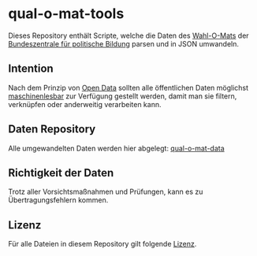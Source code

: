 # qual-o-mat-tools

Dieses Repository enthält Scripte, welche die Daten des [Wahl-O-Mats](https://www.wahl-o-mat.de/) der [Bundeszentrale für politische Bildung](https://www.bpb.de/politik/wahlen/wahl-o-mat/) parsen und in JSON umwandeln.

## Intention

Nach dem Prinzip von [Open Data](https://de.wikipedia.org/wiki/Open_Data) sollten alle öffentlichen Daten möglichst [maschinenlesbar](https://en.wikipedia.org/wiki/Machine-readable_data) zur Verfügung gestellt werden, damit man sie filtern, verknüpfen oder anderweitig verarbeiten kann.

## Daten Repository

Alle umgewandelten Daten werden hier abgelegt: [qual-o-mat-data](https://github.com/gockelhahn/qual-o-mat-data)

## Richtigkeit der Daten

Trotz aller Vorsichtsmaßnahmen und Prüfungen, kann es zu Übertragungsfehlern kommen.

## Lizenz

Für alle Dateien in diesem Repository gilt folgende [Lizenz](LICENSE).
